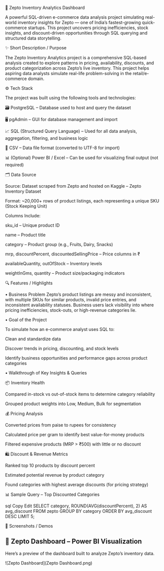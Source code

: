 🛒 Zepto Inventory Analytics Dashboard

A powerful SQL-driven e-commerce data analysis project simulating real-world inventory insights for Zepto — one of India’s fastest-growing quick-commerce startups. This project uncovers pricing inefficiencies, stock insights, and discount-driven opportunities through SQL querying and structured data storytelling.

✨ Short Description / Purpose

The Zepto Inventory Analytics project is a comprehensive SQL-based analysis created to explore patterns in pricing, availability, discounts, and product categorization across Zepto’s live inventory. This project helps aspiring data analysts simulate real-life problem-solving in the retail/e-commerce domain.

⚙️ Tech Stack

The project was built using the following tools and technologies:

🗃️ PostgreSQL – Database used to host and query the dataset

🖥️ pgAdmin – GUI for database management and import

📈 SQL (Structured Query Language) – Used for all data analysis, aggregation, filtering, and business logic

📄 CSV – Data file format (converted to UTF-8 for import)

📊 (Optional) Power BI / Excel – Can be used for visualizing final output (not required)

🗂️ Data Source

Source: Dataset scraped from Zepto and hosted on Kaggle – Zepto Inventory Dataset

Format: ~20,000+ rows of product listings, each representing a unique SKU (Stock Keeping Unit)

Columns Include:

sku_id – Unique product ID

name – Product title

category – Product group (e.g., Fruits, Dairy, Snacks)

mrp, discountPercent, discountedSellingPrice – Price columns in ₹

availableQuantity, outOfStock – Inventory levels

weightInGms, quantity – Product size/packaging indicators

🔍 Features / Highlights

• Business Problem
Zepto’s product listings are messy and inconsistent, with multiple SKUs for similar products, invalid price entries, and inconsistent availability statuses. Business users lack visibility into where pricing inefficiencies, stock-outs, or high-revenue categories lie.

• Goal of the Project

To simulate how an e-commerce analyst uses SQL to:

Clean and standardize data

Discover trends in pricing, discounting, and stock levels

Identify business opportunities and performance gaps across product categories

• Walkthrough of Key Insights & Queries

📦 Inventory Health

Compared in-stock vs out-of-stock items to determine category reliability

Grouped product weights into Low, Medium, Bulk for segmentation

💰 Pricing Analysis

Converted prices from paise to rupees for consistency

Calculated price per gram to identify best value-for-money products

Filtered expensive products (MRP > ₹500) with little or no discount

🛍️ Discount & Revenue Metrics

Ranked top 10 products by discount percent

Estimated potential revenue by product category

Found categories with highest average discounts (for pricing strategy)

📊 Sample Query – Top Discounted Categories

sql
Copy
Edit
SELECT category, ROUND(AVG(discountPercent), 2) AS avg_discount
FROM zepto
GROUP BY category
ORDER BY avg_discount DESC
LIMIT 5;

📸 Screenshots / Demos
## 📸 Zepto Dashboard – Power BI Visualization

Here’s a preview of the dashboard built to analyze Zepto’s inventory data.

![Zepto Dashboard](Zepto Dashboard.png)
